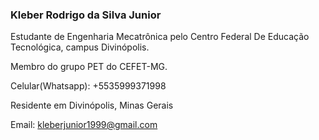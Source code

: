 ### Kleber Rodrigo da Silva Junior

Estudante de Engenharia Mecatrônica pelo Centro Federal De Educação Tecnológica, campus Divinópolis.

Membro do grupo PET do CEFET-MG.

Celular(Whatsapp): +5535999371998

Residente em Divinópolis, Minas Gerais

Email: kleberjunior1999@gmail.com

<!--
**KleberRodrigo/KleberRodrigo** is a ✨ _special_ ✨ repository because its `README.md` (this file) appears on your GitHub profile.

Here are some ideas to get you started:

- 🔭 I’m currently working on ...
- 🌱 I’m currently learning ...
- 👯 I’m looking to collaborate on ...
- 🤔 I’m looking for help with ...
- 💬 Ask me about ...
- 📫 How to reach me: ...
- 😄 Pronouns: ...
- ⚡ Fun fact: ...
-->
